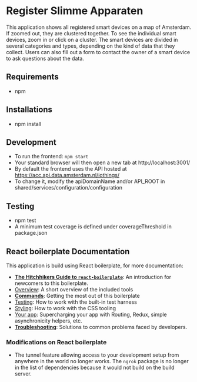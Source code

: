 
# Register Slimme Apparaten
This application shows all registered smart devices on a map of Amsterdam. If zoomed out, they are clustered together. To see the individual smart devices, zoom in or click on a cluster. The smart devices are divided in several categories and types, depending on the kind of data that they collect. Users can also fill out a form to contact the owner of a smart device to ask questions about the data.

## Requirements
- npm

## Installations
- npm install

## Development
- To run the frontend: ```npm start```
- Your standard browser will then open a new tab at http://localhost:3001/
- By default the frontend uses the API hosted at https://acc.api.data.amsterdam.nl/iothings/
- To change it, modify the apiDomainName and/or API_ROOT in shared/services/configuration/configuration


## Testing
- npm test
- A minimum test coverage is defined under coverageThreshold in package.json


## React boilerplate Documentation
This application is build using React boilerplate, for more documentation:

* [**The Hitchhikers Guide to `react-boilerplate`**](docs/general/introduction.md): An introduction for newcomers to this boilerplate.
* [Overview](docs/general): A short overview of the included tools
* [**Commands**](docs/general/commands.md): Getting the most out of this boilerplate
* [Testing](docs/testing): How to work with the built-in test harness
* [Styling](docs/css): How to work with the CSS tooling
* [Your app](docs/js): Supercharging your app with Routing, Redux, simple
  asynchronicity helpers, etc.
* [**Troubleshooting**](docs/general/gotchas.md): Solutions to common problems faced by developers.

### Modifications on React boilerplate
* The tunnel feature allowing access to your development setup from anywhere in the world no longer works.
The `ngrok` package is no longer in the list of dependencies because it would not build on the build server.
